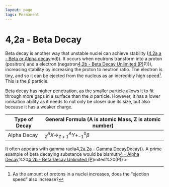 ```yaml
---
layout: page
tags: Permanent 
---
```

# 4,2a - Beta Decay 
Beta decay is another way that unstable nuclei can achieve stability ([4,2a,a - Beta or Alpha decay](4,2a,a%20-%20Beta%20or%20Alpha%20decay)md)). It occurs when neutrons transform into a proton (positron) and a electron (negatron[4,2b - Beta Decay Unlimited (P)](4,2b%20-%20Beta%20Decay%20Unlimited%20(P))P))), increasing stability by increasing the proton to neutron ratio. The electron is tiny, and so it can be ejected from the nucleus as an incredibly high speed[^1]. This is the $\beta$ particle.

Beta decay has higher penetration, as the smaller particle allows it to fit through more gaps in a surface than the $\alpha$ particle. However, it has a lower ionisation ability as it needs to not only be closer due its size, but also because it has a weaker charge.

Type of Decay | General Formula (A is atomic Mass, Z is atomic number)
--- | ---
Alpha Decay | $^A_{Z}X\to^A_{Z+1}Y+^0_{-1}\beta$

It often appears with gamma radia[4,2a,2a - Gamma Decay](4,2a,2a%20-%20Gamma%20Decay)Decay)). A prime example of beta decaying substance would be bismuth[4 - Alpha Decay](4%20-%20Alpha%20Decay)%20[4,2b - Beta Decay Unlimited (P)](4,2b%20-%20Beta%20Decay%20Unlimited%20(P))mited%20(P)) »

[^1]: As the amount of protons in a nuclei increases, does the “ejection speed” also increase?